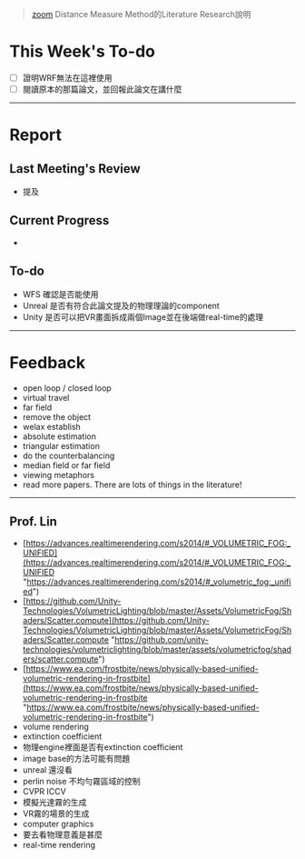 > [zoom](https://clemson.zoom.us/rec/share/eXd9N8eHOf6WpIqxarlp2nbXkrIV-MBQnRNjyGfpJ-9axNcmKBYxbB6QqlNyPCIX.D6YnWKoO0d6l5Rbr?startTime=1747270825000 "https://clemson.zoom.us/rec/share/exd9n8ehof6wpiqxarlp2nbxkriv-mbqnrnjygfpj-9axncmkbyxbb6qqlnypcix.d6ynwkoo0d6l5rbr?starttime=1747270825000")
> Distance Measure Method的Literature Research說明
# This Week's To-do
- [ ] 證明WRF無法在這裡使用
- [ ] 閱讀原本的那篇論文，並回報此論文在講什麼
---
# Report
## Last Meeting's Review
- 提及
## Current Progress
- 
## To-do
- WFS 確認是否能使用
- Unreal 是否有符合此論文提及的物理理論的component
- Unity 是否可以把VR畫面拆成兩個Image並在後端做real-time的處理
---
# Feedback
- open loop / closed loop
- virtual travel
- far field
- remove the object
- welax establish
- absolute estimation
- triangular estimation
- do the counterbalancing
- median field or far field
- viewing metaphors
- read more papers. There are lots of things in the literature!
---
## Prof. Lin
- [https://advances.realtimerendering.com/s2014/#_VOLUMETRIC_FOG:_UNIFIED](https://advances.realtimerendering.com/s2014/#_VOLUMETRIC_FOG:_UNIFIED "https://advances.realtimerendering.com/s2014/#_volumetric_fog:_unified")  
- [https://github.com/Unity-Technologies/VolumetricLighting/blob/master/Assets/VolumetricFog/Shaders/Scatter.compute](https://github.com/Unity-Technologies/VolumetricLighting/blob/master/Assets/VolumetricFog/Shaders/Scatter.compute "https://github.com/unity-technologies/volumetriclighting/blob/master/assets/volumetricfog/shaders/scatter.compute")
- [https://www.ea.com/frostbite/news/physically-based-unified-volumetric-rendering-in-frostbite](https://www.ea.com/frostbite/news/physically-based-unified-volumetric-rendering-in-frostbite "https://www.ea.com/frostbite/news/physically-based-unified-volumetric-rendering-in-frostbite")
- volume rendering
- extinction coefficient
- 物理engine裡面是否有extinction coefficient
- image base的方法可能有問題
- unreal 還沒看
- perlin noise 不均勻霧區域的控制
- CVPR ICCV
- 模擬光達霧的生成
- VR霧的場景的生成
- computer graphics
- 要去看物理意義是甚麼
- real-time rendering
